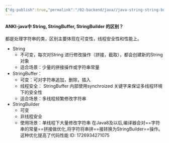 ```yaml
---
{"dg-publish":true,"permalink":"/02-backend/java//java-string-string-buffer-string-builder/","title":"java中 String, StringBuffer, StringBuilder 的区别？","created":"2024-09-21T23:57:51.000+08:00","updated":"2024-09-21T23:57:51.000+08:00"}
---
```


#### ANKI-java中 String, StringBuffer, StringBuilder 的区别？
都是处理字符串的类，区别主要体现在可变性，线程安全性和性能上。
+ String
	+ 不可变，每次对String 进行修改操作（拼接，截取），都会创建新的String 对象
	+ 适合场景：少量的拼接操作或字符串常量
+ StringBuffer：
	+ 可变：可对字符串追加，删除，插入
	+ 线程安全： StringBuffer 内部使用synchroized 关键字来保证多线程环境下的安全性
	+ 适合场景：多线程频繁修改字符串
+ StringBuilder
	+ 可变
	+ 非线程安全
	+ 使用场景：单线程下大量修改字符串
在Java8及以后,编译器会对==字符串的常量==拼接做优化,将字符将串拼==接转换为StringBuilder==操作。这种优化提高了代码性能
ID: 1726934271075

